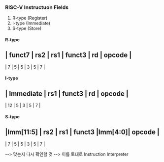 ### RISC-V Instructuon Fields

1. R-type (Register)
2. I-type (Immediate)
3. S-type (Store)

#### R-type

|  funct7  |   rs2   |   rs1   |  funct3  |   rd   |  opcode  |
---------------------------------------------------------------
|    7     |    5    |    5    |    3     |   5    |    7     |

#### I-type

|     Immediate      |   rs1   |  funct3  |   rd   |  opcode  |
---------------------------------------------------------------
|         12         |    5    |    3     |   5    |    7     |

#### S-type

|Imm[11:5] |   rs2   |   rs1   |  funct3  |Imm[4:0]|  opcode  |
---------------------------------------------------------------
|    7     |    5    |    5    |    3     |   5    |    7     |

--> 맞는지 다시 확인할 것
--> 이를 토대로 Instruction Interpreter 
